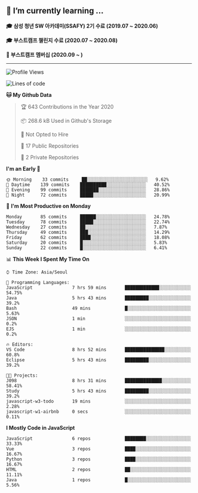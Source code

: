 ## 🌱 I’m currently learning ...

**🎓 삼성 청년 SW 아카데미(SSAFY) 2기 수료 (2019.07 ~ 2020.06)**

**🎓 부스트캠프 챌린지 수료 (2020.07 ~ 2020.08)**

**🏃  부스트캠프 멤버십 (2020.09 ~ )**
 
-----

<!--START_SECTION:waka-->
![Profile Views](http://img.shields.io/badge/Profile%20Views-7-blue)

![Lines of code](https://img.shields.io/badge/From%20Hello%20World%20I%27ve%20Written-34.5%20million%20lines%20of%20code-blue)

**🐱 My Github Data** 

> 🏆 643 Contributions in the Year 2020
 > 
> 📦 268.6 kB Used in Github's Storage 
 > 
> 🚫 Not Opted to Hire
 > 
> 📜 17 Public Repositories
 > 
> 🔑 2 Private Repositories 

**I'm an Early 🐤** 

```text
🌞 Morning    33 commits     ██░░░░░░░░░░░░░░░░░░░░░░░   9.62% 
🌆 Daytime    139 commits    ██████████░░░░░░░░░░░░░░░   40.52% 
🌃 Evening    99 commits     ███████░░░░░░░░░░░░░░░░░░   28.86% 
🌙 Night      72 commits     █████░░░░░░░░░░░░░░░░░░░░   20.99%

```
📅 **I'm Most Productive on Monday** 

```text
Monday       85 commits     ██████░░░░░░░░░░░░░░░░░░░   24.78% 
Tuesday      78 commits     █████░░░░░░░░░░░░░░░░░░░░   22.74% 
Wednesday    27 commits     ██░░░░░░░░░░░░░░░░░░░░░░░   7.87% 
Thursday     49 commits     ███░░░░░░░░░░░░░░░░░░░░░░   14.29% 
Friday       62 commits     ████░░░░░░░░░░░░░░░░░░░░░   18.08% 
Saturday     20 commits     █░░░░░░░░░░░░░░░░░░░░░░░░   5.83% 
Sunday       22 commits     █░░░░░░░░░░░░░░░░░░░░░░░░   6.41%

```


📊 **This Week I Spent My Time On** 

```text
⌚︎ Time Zone: Asia/Seoul

💬 Programming Languages: 
JavaScript               7 hrs 59 mins       █████████████░░░░░░░░░░░░   54.75% 
Java                     5 hrs 43 mins       █████████░░░░░░░░░░░░░░░░   39.2% 
Bash                     49 mins             █░░░░░░░░░░░░░░░░░░░░░░░░   5.63% 
JSON                     1 min               ░░░░░░░░░░░░░░░░░░░░░░░░░   0.2% 
EJS                      1 min               ░░░░░░░░░░░░░░░░░░░░░░░░░   0.2%

🔥 Editors: 
VS Code                  8 hrs 52 mins       ███████████████░░░░░░░░░░   60.8% 
Eclipse                  5 hrs 43 mins       █████████░░░░░░░░░░░░░░░░   39.2%

🐱‍💻 Projects: 
J098                     8 hrs 31 mins       ██████████████░░░░░░░░░░░   58.41% 
Study                    5 hrs 43 mins       █████████░░░░░░░░░░░░░░░░   39.2% 
javascript-w3-todo       19 mins             ░░░░░░░░░░░░░░░░░░░░░░░░░   2.28% 
javascript-w1-airbnb     0 secs              ░░░░░░░░░░░░░░░░░░░░░░░░░   0.11%

```

**I Mostly Code in JavaScript** 

```text
JavaScript               6 repos             ████████░░░░░░░░░░░░░░░░░   33.33% 
Vue                      3 repos             ████░░░░░░░░░░░░░░░░░░░░░   16.67% 
Python                   3 repos             ████░░░░░░░░░░░░░░░░░░░░░   16.67% 
HTML                     2 repos             ██░░░░░░░░░░░░░░░░░░░░░░░   11.11% 
Java                     1 repos             █░░░░░░░░░░░░░░░░░░░░░░░░   5.56%

```



<!--END_SECTION:waka-->

